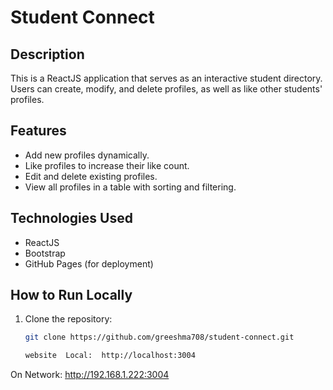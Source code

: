 # Student Connect

## Description
This is a ReactJS application that serves as an interactive student directory. Users can create, modify, and delete profiles, as well as like other students' profiles.

## Features
- Add new profiles dynamically.
- Like profiles to increase their like count.
- Edit and delete existing profiles.
- View all profiles in a table with sorting and filtering.

## Technologies Used
- ReactJS
- Bootstrap
- GitHub Pages (for deployment)

## How to Run Locally
1. Clone the repository:
   ```bash
   git clone https://github.com/greeshma708/student-connect.git

   website  Local:  http://localhost:3004
  On Network:  http://192.168.1.222:3004